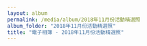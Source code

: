 ```yaml
---
layout: album
permalink: /media/album/2018年11月份活動精選照
album_folder: "2018年11月份活動精選照"
title: "電子相簿 - 2018年11月份活動精選照"
---
```

